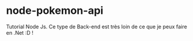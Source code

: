 # node-pokemon-api
Tutorial Node Js. Ce type de Back-end est très loin de ce que je peux faire en .Net :D !
